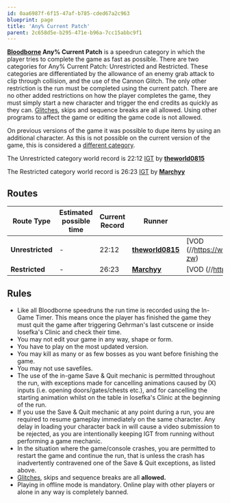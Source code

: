 ```yaml
---
id: 0aa6987f-6f15-47af-b785-cded67a2c963
blueprint: page
title: 'Any% Current Patch'
parent: 2c658d5e-b295-471e-b96a-7cc15abbc9f1
---
```

**[Bloodborne](/bloodborne) Any% Current Patch** is a speedrun category in which the player tries to complete the game as fast as possible. There are two categories for Any% Current Patch: Unrestricted and Restricted. These categories are differentiated by the allowance of an enemy grab attack to clip through collision, and the use of the Cannon Glitch. The only other restriction is the run must be completed using the current patch. There are no other added restrictions on how the player completes the game, they must simply start a new character and trigger the end credits as quickly as they can. [Glitches](/glitches), skips and sequence breaks are all allowed. Using other programs to affect the game or editing the game code is not allowed.

On previous versions of the game it was possible to dupe items by using an additional character. As this is not possible on the current version of the game, this is considered a [different category](/bloodborne/any).

The Unrestricted category world record is 22:12 [IGT](/in-game-time) by **[theworld0815](https://www.twitch.tv/theworld0815)**

The Restricted category world record is 26:23 [IGT](/in-game-time) by **[Marchyy](https://www.twitch.tv/marchyy)**

## Routes

| Route Type       | Estimated possible time | Current Record | Runner                                                 | VOD                                                                                                                                                |
| ---------------- | ----------------------- | -------------- | ------------------------------------------------------ | -------------------------------------------------------------------------------------------------------------------------------------------------- |
| **Unrestricted** | -                       | 22:12          | **[theworld0815](https://www.twitch.tv/theworld0815)** | [VOD (//https://www.bilibili.com/video/av972522773?zw) |
| **Restricted**   | -                       | 26:23          | **[Marchyy](https://www.twitch.tv/marchyy)**           | [VOD (//https://youtu.be/wq0Rh6ppF-Q)                  |

## Rules

- Like all Bloodborne speedruns the run time is recorded using the In-Game Timer. This means once the player has finished the game they must quit the game after triggering Gehrman's last cutscene or inside Iosefka's Clinic and check their time.
- You may not edit your game in any way, shape or form.
- You have to play on the most updated version.
- You may kill as many or as few bosses as you want before finishing the game.
- You may not use savefiles.
- The use of the in-game Save & Quit mechanic is permitted throughout the run, with exceptions made for cancelling animations caused by (X) inputs (i.e. opening doors/gates/chests etc.), and for cancelling the starting animation whilst on the table in Iosefka's Clinic at the beginning of the run.
- If you use the Save & Quit mechanic at any point during a run, you are required to resume gameplay immediately on the same character. Any delay in loading your character back in will cause a video submission to be rejected, as you are intentionally keeping IGT from running without performing a game mechanic.
- In the situation where the game/console crashes, you are permitted to restart the game and continue the run, that is unless the crash has inadvertently contravened one of the Save & Quit exceptions, as listed above.
- [Glitches](/glitches), skips and sequence breaks are all **allowed.**
- Playing in offline mode is mandatory. Online play with other players or alone in any way is completely banned.

